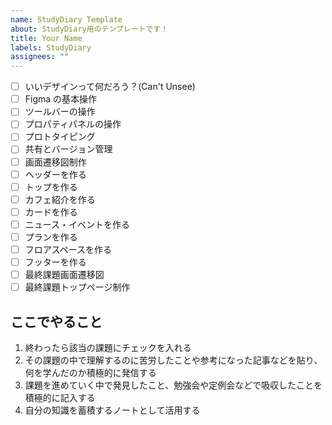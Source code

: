 ```yaml
---
name: StudyDiary Template
about: StudyDiary用のテンプレートです！
title: Your Name
labels: StudyDiary
assignees: ""
---
```


- [ ] いいデザインって何だろう？(Can't Unsee)
- [ ] Figma の基本操作
- [ ] ツールバーの操作
- [ ] プロパティパネルの操作
- [ ] プロトタイピング
- [ ] 共有とバージョン管理
- [ ] 画面遷移図制作
- [ ] ヘッダーを作る
- [ ] トップを作る
- [ ] カフェ紹介を作る
- [ ] カードを作る
- [ ] ニュース・イベントを作る
- [ ] プランを作る
- [ ] フロアスペースを作る
- [ ] フッターを作る
- [ ] 最終課題画面遷移図
- [ ] 最終課題トップページ制作

## ここでやること

1. 終わったら該当の課題にチェックを入れる
2. その課題の中で理解するのに苦労したことや参考になった記事などを貼り、何を学んだのか積極的に発信する
3. 課題を進めていく中で発見したこと、勉強会や定例会などで吸収したことを積極的に記入する
4. 自分の知識を蓄積するノートとして活用する
